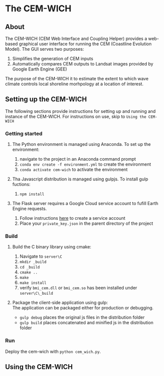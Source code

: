 # The CEM-WICH

## About
The CEM-WICH (CEM Web Interface and Coupling Helper) provides a web-based graphical user interface for running the CEM (Coastline Evolution Model). The GUI serves two purposes:
1. Simplifies the generation of CEM inputs
2. Automatically compares CEM outputs to Landsat images provided by Google Earth Engine (GEE)

The purpose of the CEM-WICH it to estimate the extent to which wave climate controls local shoreline morhpology at a location of interest.

## Setting up the CEM-WICH
The following sections provide instructions for setting up and running and instance of the CEM-WICH. For instructions on use, skip to `Using the CEM-WICH`

### Getting started
1. The Python environment is managed using Anaconda. To set up the environment: 
    1. navigate to the project in an Anaconda command prompt
    2. `conda env create -f environment.yml` to create the environment
    3. `conda activate cem-wich` to activate the environment

2. Tha Javascript distribution is managed using gulpjs. To install gulp fuctions:
    1. `npm install`
    
3. The Flask server requires a Google Cloud service account to fufill Earth Engine requests.
    1. Follow instructions [here](https://cloud.google.com/iam/docs/creating-managing-service-account-keys) to create a service account
    2. Place your `private_key.json` in the parent directory of the project

### Build
1. Build the C binary library using cmake:
    1. Navigate to `server\C`
    2. `mkdir _build`
    3. `cd _build`
    3. `cmake ..`
    4. `make`
    5. `make install`
    6. verify `bmi_cem.dll` or `bmi_cem.so` has been installed under `server\C\_build`

2. Package the client-side application using gulp:  
    The application can be packaged either for production or debugging.
    * `gulp debug` places the original js files in the distribution folder
    * `gulp build` places concatenated and minified js in the distribution folder

### Run
Deploy the cem-wich with `python cem_wich.py`.

## Using the CEM-WICH
